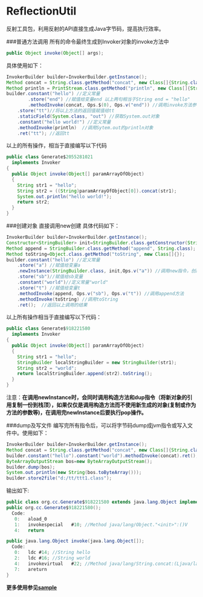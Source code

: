 # ReflectionUtil
反射工具包，利用反射的API直接生成Java字节码，提高执行效率。

###普通方法调用
所有的命令最终生成到Invoker对象的invoke方法中
```java
public Object invoke(Object[] args);
```
具体使用如下：
```java
InvokerBuilder builder=InvokerBuilder.getInstance();
Method concat = String.class.getMethod("concat", new Class[]{String.class});
Method println = PrintStream.class.getMethod("println", new Class[]{String.class});
builder.constant("hello") //定义常量
        .store("end") //赋值给变量end 以上两句相当于String end = "hello"
        .methodInvoke(concat, Ops.$(0), Ops.v("end")) //调用invoke方法参数数组中的第0个值的concat方法，参数为变量end
	.store("tt")//将以上方法的返回值赋值给tt
	.staticField(System.class, "out") //获取System.out对象
	.constant("hello world!") //定义常量
	.methodInvoke(println)  //调用Sytem.out的println对象
	.ret("tt"); //返回tt
```
以上的所有操作，相当于直接编写以下代码
```java
public class Generate$2055281021
  implements Invoker
{
  public Object invoke(Object[] paramArrayOfObject)
  {
    String str1 = "hello";
    String str2 = ((String)paramArrayOfObject[0]).concat(str1);
    System.out.println("hello world!");
    return str2;
  }
}
```

###创建对象
直接调用new创建
具体代码如下：
```java
InvokerBuilder builder=InvokerBuilder.getInstance();
Constructor<StringBuilder> init=StringBuilder.class.getConstructor(String.class);
Method append = StringBuilder.class.getMethod("append", String.class);
Method toString=Object.class.getMethod("toString", new Class[]{});
builder.constant("hello") //定义常量
	.store("a") //赋值给变量a
	.newInstance(StringBuilder.class, init,Ops.v("a")) //调用new指令，创建对象同时调用构造函数
	.store("sb")//赋值给sb变量
	.constant("world")//定义常量"world"
	.store("t") //赋值给变量t
	.methodInvoke(append, Ops.v("sb"), Ops.v("t")) //调用append方法
	.methodInvoke(toString) //调用toString
	.ret();  //返回以上调用的结果
```

以上所有操作相当于直接编写以下代码：
```java
public class Generate$918221580
  implements Invoker
{
  public Object invoke(Object[] paramArrayOfObject)
  {
    String str1 = "hello";
    StringBuilder localStringBuilder = new StringBuilder(str1);
    String str2 = "world";
    return localStringBuilder.append(str2).toString();
  }
}
```
注意：**在调用newInstance时，会同时调用构造方法和dup指令（将新对象的引用复制一份到栈顶），如果仅仅是调用构造方法而不使用新生成的对象(复制或作为方法的参数等)，在调用完newInstance后要执行pop操作。**

###dump及写文件
编写完所有指令后，可以将字节码dump成jvm指令或写入文件中。使用如下：
```java
InvokerBuilder builder=InvokerBuilder.getInstance();
Method concat = String.class.getMethod("concat", new Class[]{String.class});
builder.constant("hello").constant("world").methodInvoke(concat).ret();
ByteArrayOutputStream bos=new ByteArrayOutputStream();
builder.dump(bos);
System.out.println(new String(bos.toByteArray()));
builder.store2file("d:/tt/ttt1.class");
```

输出如下:
```java
public class org.cc.Generate$918221580 extends java.lang.Object implements org.cc.common.reflection.core.Invoker{
public org.cc.Generate$918221580();
  Code:
   0:	aload_0
   1:	invokespecial	#10; //Method java/lang/Object."<init>":()V
   4:	return

public java.lang.Object invoke(java.lang.Object[]);
  Code:
   0:	ldc	#14; //String hello
   2:	ldc	#16; //String world
   4:	invokevirtual	#22; //Method java/lang/String.concat:(Ljava/lang/String;)Ljava/lang/String;
   7:	areturn
}
```
**更多使用参见[sample](https://github.com/DreamLee471/ReflectionUtil/tree/master/src/sample/org/cc/sample/json)**
